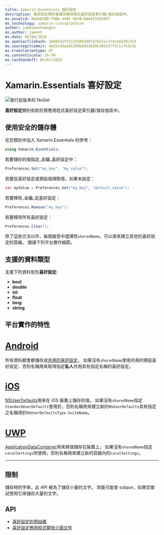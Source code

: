 ```yaml
---
title: Xamarin.Essentials 喜好設定
description: 喜好設定類別會儲存應用程式喜好設定索引鍵/值存放區中。
ms.assetid: AA81BCBD-79BA-448F-942B-BA4415CA50FF
ms.technology: xamarin-crossplatform
author: jamesmontemagno
ms.author: jamont
ms.date: 05/04/2018
ms.openlocfilehash: 3886432f51125508349fd7815ac374cb0339c254
ms.sourcegitcommit: 46d3c9daa45350bdd536d9e105517f3c1c753c5b
ms.translationtype: HT
ms.contentlocale: zh-TW
ms.lasthandoff: 05/07/2018
---
```

# <a name="xamarinessentials-preferences"></a>Xamarin.Essentials 喜好設定

![發行前版本的 NuGet](~/media/shared/pre-release.png)

**喜好設定**類別有助於將應用程式喜好設定索引鍵/值存放區中。

## <a name="using-secure-storage"></a>使用安全的儲存體

在您類別中加入 Xamarin.Essentials 的參考：

```csharp
using Xamarin.Essentials;
```

若要儲存的值指定_金鑰_喜好設定中：

```csharp
Preferences.Set("my_key", "my_value");
```

若要從喜好設定或預設值擷取值，如果未設定：

```csharp
var myValue = Preferences.Get("my_key", "default_value");
```

若要移除_金鑰_從喜好設定：

```csharp
Preferences.Remove("my_key");
```

若要移除所有喜好設定：

```csharp
Preferences.Clear();
```

除了這些方法以外，每個接受中選擇性`sharedName`，可以用來建立其他的喜好設定的容器。 閱讀下列平台實作細節。

## <a name="supported-data-types"></a>支援的資料類型

支援下列資料型別**喜好設定**:

- **bool**
- **double**
- **int**
- **float**
- **long**
- **string**

## <a name="platform-implementation-specifics"></a>平台實作的特性

# <a name="androidtabandroid"></a>[Android](#tab/android)

所有資料都會都儲存成[共用的喜好設定](https://developer.android.com/training/data-storage/shared-preferences.html)。 如果沒有`sharedName`使用共用的預設喜好設定，否則名稱用來取得指定**私人**共用具有指定名稱的喜好設定。

# <a name="iostabios"></a>[iOS](#tab/ios)

[NSUserDefaults](https://docs.microsoft.com/en-us/xamarin/ios/app-fundamentals/user-defaults)用來在 iOS 裝置上儲存的值。 如果沒有`sharedName`指定`StandardUserDefaults`會用於，否則名稱用來建立新的`NSUserDefaults`具有指定之名稱用於`NSUserDefaultsType.SuiteName`。

# <a name="uwptabuwp"></a>[UWP](#tab/uwp)

[ApplicationDataContainer](https://docs.microsoft.com/en-us/uwp/api/windows.storage.applicationdatacontainer)用來將值儲存在裝置上。 如果沒有`sharedName`指定`LocalSettings`所使用，否則名稱用來建立新的容器內的`LocalSettings`。

--------------

## <a name="limitations"></a>限制

儲存時的字串，此 API 被為了儲存小量的文字。  效能可能會 subpar，如果您嘗試使用它來儲存大量的文字。

## <a name="api"></a>API

- [喜好設定的原始碼](https://github.com/xamarin/Essentials/tree/master/Essentials/Preferences)
- [喜好設定應用程式開發介面文件](xref:Xamarin.Essentials.Preferences)
